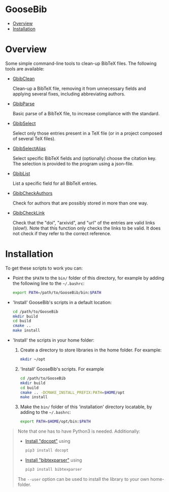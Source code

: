 # GooseBib

<!-- MarkdownTOC -->

- [Overview](#overview)
- [Installation](#installation)

<!-- /MarkdownTOC -->

# Overview

Some simple command-line tools to clean-up BibTeX files. The following tools are available:

*   [GbibClean](bin/GbibClean)

    Clean-up a BibTeX file, removing it from unnecessary fields and applying several fixes, including abbreviating authors.

*   [GbibParse](bin/GbibParse)

    Basic parse of a BibTeX file, to increase compliance with the standard.

*   [GbibSelect](bin/GbibSelect)

    Select only those entries present in a TeX file (or in a project composed of several TeX files).

*   [GbibSelectAlias](bin/GbibSelectAlias)

    Select specific BibTeX fields and (optionally) choose the citation key. The selection is provided to the program using a json-file.

*   [GbibList](bin/GbibList)

    List a specific field for all BibTeX entries.

*   [GbibCheckAuthors](bin/GbibCheckAuthors)

    Check for authors that are possibly stored in more than one way.

*   [GbibCheckLink](bin/GbibCheckLink)

    Check that the "doi", "arxivid", and "url" of the entries are valid links (slow!). Note that this function only checks the links to be valid. It does not check if they refer to the correct reference.

# Installation

To get these scripts to work you can:

-   Point the `$PATH` to the `bin/` folder of this directory, for example by adding the following line to the `~/.bashrc`:
  
    ```bash
    export PATH=/path/to/GooseBib/bin:$PATH
    ```

-   'Install' GooseBib's scripts in a default location:

    ```bash
    cd /path/to/GooseBib
    mkdir build
    cd build
    cmake .. 
    make install
    ```

-   'Install' the scripts in your home folder:
  
    1.  Create a directory to store libraries in the home folder. For example:
  
        ```bash
        mkdir ~/opt
        ```

    2.  'Install' GooseBib's scripts. For example
  
        ```bash
        cd /path/to/GooseBib
        mkdir build
        cd build
        cmake .. -DCMAKE_INSTALL_PREFIX:PATH=$HOME/opt
        make install
        ```
     
    3.  Make the `bin/` folder of this 'installation' directory locatable, by adding to the `~/.bashrc`:
 
        ```bash
        export PATH=$HOME/opt/bin:$PATH
        ```

> Note that one has to have Python3 is needed. Additionally:
>      
> *    [Install "docopt"](https://pypi.python.org/pypi/docopt/) using
> 
>      ```bash
>      pip3 install docopt
>      ```
>      
> *    [Install "bibtexparser"](https://github.com/sciunto-org/python-bibtexparser) using
> 
>      ```bash
>      pip3 install bibtexparser
>      ```
>      
> The `--user` option can be used to install the library to your own home-folder. 


